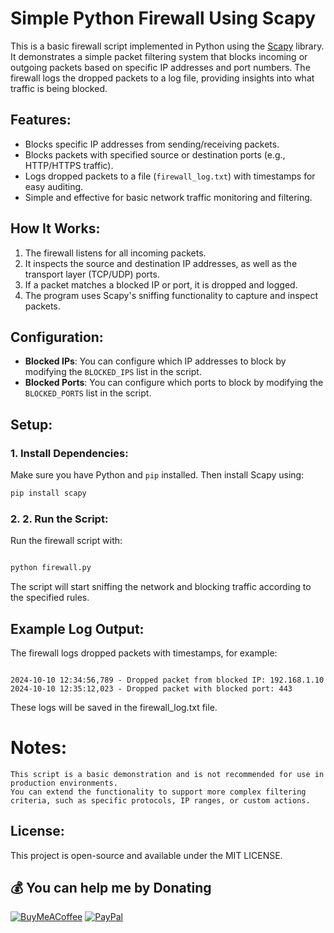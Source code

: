 # Simple Python Firewall Using Scapy

This is a basic firewall script implemented in Python using the [Scapy](https://scapy.net/) library. It demonstrates a simple packet filtering system that blocks incoming or outgoing packets based on specific IP addresses and port numbers. The firewall logs the dropped packets to a log file, providing insights into what traffic is being blocked.

## Features:
- Blocks specific IP addresses from sending/receiving packets.
- Blocks packets with specified source or destination ports (e.g., HTTP/HTTPS traffic).
- Logs dropped packets to a file (`firewall_log.txt`) with timestamps for easy auditing.
- Simple and effective for basic network traffic monitoring and filtering.

## How It Works:
1. The firewall listens for all incoming packets.
2. It inspects the source and destination IP addresses, as well as the transport layer (TCP/UDP) ports.
3. If a packet matches a blocked IP or port, it is dropped and logged.
4. The program uses Scapy's sniffing functionality to capture and inspect packets.

## Configuration:
- **Blocked IPs**: You can configure which IP addresses to block by modifying the `BLOCKED_IPS` list in the script.
- **Blocked Ports**: You can configure which ports to block by modifying the `BLOCKED_PORTS` list in the script.

## Setup:

### 1. Install Dependencies:

Make sure you have Python and `pip` installed. Then install Scapy using:

```bash
pip install scapy
```
### 2. 2. Run the Script:

Run the firewall script with:

```bash

python firewall.py
```

The script will start sniffing the network and blocking traffic according to the specified rules.

## Example Log Output:

The firewall logs dropped packets with timestamps, for example:

```text

2024-10-10 12:34:56,789 - Dropped packet from blocked IP: 192.168.1.10
2024-10-10 12:35:12,023 - Dropped packet with blocked port: 443
```

These logs will be saved in the firewall_log.txt file.
# Notes:

    This script is a basic demonstration and is not recommended for use in production environments.
    You can extend the functionality to support more complex filtering criteria, such as specific protocols, IP ranges, or custom actions.

## License:

This project is open-source and available under the MIT LICENSE.


 ## 💰 You can help me by Donating
  [![BuyMeACoffee](https://img.shields.io/badge/Buy%20Me%20a%20Coffee-ffdd00?style=for-the-badge&logo=buy-me-a-coffee&logoColor=black)](https://buymeacoffee.com/stali.n) [![PayPal](https://img.shields.io/badge/PayPal-00457C?style=for-the-badge&logo=paypal&logoColor=white)](https://paypal.me/stalinStanlyjohn) 

  
<!-- Proudly created with GPRM ( https://gprm.itsvg.in ) -->



